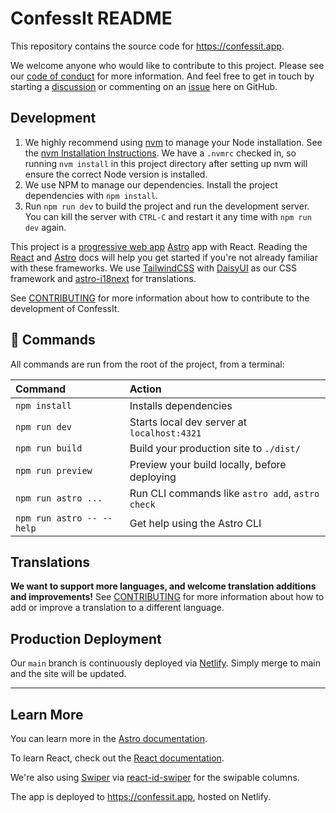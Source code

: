 # ConfessIt README

This repository contains the source code for <https://confessit.app>.

We welcome anyone who would like to contribute to this project. Please see our [code of conduct](./code_of_conduct.md) for more information. And feel free to get in touch by starting a [discussion](https://github.com/kas-catholic/confessit-web/discussions) or commenting on an [issue](https://github.com/kas-catholic/confessit-web/issues) here on GitHub.

## Development

1. We highly recommend using [nvm](https://github.com/nvm-sh/nvm) to manage your Node installation. See the [nvm Installation Instructions](https://github.com/nvm-sh/nvm#install--update-script). We have a `.nvmrc` checked in, so running `nvm install` in this project directory after setting up nvm will ensure the correct Node version is installed.
2. We use NPM to manage our dependencies. Install the project dependencies with `npm install`.
3. Run `npm run dev` to build the project and run the development server. You can kill the server with `CTRL-C` and restart it any time with `npm run dev` again.

This project is a [progressive web app](https://vite-pwa-org.netlify.app/) [Astro](https://astro.build/) app with React. Reading the [React](https://reactjs.org/docs/getting-started.html) and [Astro](https://docs.astro.build/) docs will help you get started if you're not already familiar with these frameworks. We use [TailwindCSS](https://tailwindcss.com/) with [DaisyUI](https://daisyui.com/) as our CSS framework and [astro-i18next](https://astro-i18next.yassinedoghri.com/) for translations.

See [CONTRIBUTING](CONTRIBUTING.md) for more information about how to contribute to the development of ConfessIt.

## 🧞 Commands

All commands are run from the root of the project, from a terminal:

| Command                   | Action                                           |
| :------------------------ | :----------------------------------------------- |
| `npm install`             | Installs dependencies                            |
| `npm run dev`             | Starts local dev server at `localhost:4321`      |
| `npm run build`           | Build your production site to `./dist/`          |
| `npm run preview`         | Preview your build locally, before deploying     |
| `npm run astro ...`       | Run CLI commands like `astro add`, `astro check` |
| `npm run astro -- --help` | Get help using the Astro CLI                     |

## Translations

**We want to support more languages, and welcome translation additions and improvements!** See [CONTRIBUTING](CONTRIBUTING.md) for more information about how to add or improve a translation to a different language.

## Production Deployment

Our `main` branch is continuously deployed via [Netlify](https://www.netlify.com/). Simply merge to main and the site will be updated.

---

## Learn More

You can learn more in the [Astro documentation](https://docs.astro.build/).

To learn React, check out the [React documentation](https://reactjs.org/).

We're also using [Swiper](https://swiperjs.com/) via [react-id-swiper](https://github.com/kidjp85/react-id-swiper) for the swipable columns.

The app is deployed to <https://confessit.app>, hosted on Netlify.
